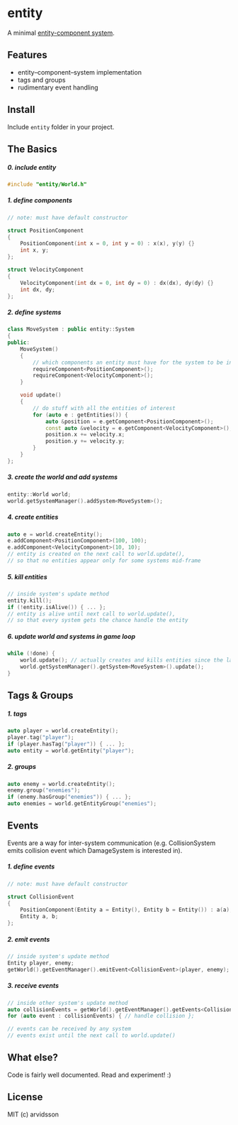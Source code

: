 entity
======

A minimal [entity-component system](https://en.wikipedia.org/wiki/Entity_component_system).

Features
--------

* entity–component–system implementation
* tags and groups
* rudimentary event handling

Install
-------

Include ```entity``` folder in your project.

The Basics
----------

##### 0. include entity

```c++
#include "entity/World.h"
```

##### 1. define components

```c++
// note: must have default constructor

struct PositionComponent
{
    PositionComponent(int x = 0, int y = 0) : x(x), y(y) {}
    int x, y;
};

struct VelocityComponent
{
    VelocityComponent(int dx = 0, int dy = 0) : dx(dx), dy(dy) {}
    int dx, dy;
};
```

##### 2. define systems

```c++
class MoveSystem : public entity::System
{
public:
    MoveSystem()
    {
        // which components an entity must have for the system to be interested
        requireComponent<PositionComponent>();
        requireComponent<VelocityComponent>();
    }

    void update()
    {
        // do stuff with all the entities of interest
        for (auto e : getEntities()) {
            auto &position = e.getComponent<PositionComponent>();
            const auto &velocity = e.getComponent<VelocityComponent>();
            position.x += velocity.x;
            position.y += velocity.y;
        }
    }
};
```

##### 3. create the world and add systems

```c++
entity::World world;
world.getSystemManager().addSystem<MoveSystem>();
```

##### 4. create entities

```c++
auto e = world.createEntity();
e.addComponent<PositionComponent>(100, 100);
e.addComponent<VelocityComponent>(10, 10);
// entity is created on the next call to world.update(),
// so that no entities appear only for some systems mid-frame
```

##### 5. kill entities

```c++
// inside system's update method
entity.kill();
if (!entity.isAlive()) { ... };
// entity is alive until next call to world.update(),
// so that every system gets the chance handle the entity
```

##### 6. update world and systems in game loop

```c++
while (!done) {
    world.update(); // actually creates and kills entities since the last call to this method
    world.getSystemManager().getSystem<MoveSystem>().update();
}
```

Tags & Groups
-------------

##### 1. tags

```c++
auto player = world.createEntity();
player.tag("player");
if (player.hasTag("player")) { ... };
auto entity = world.getEntity("player");
```

##### 2. groups

```c++
auto enemy = world.createEntity();
enemy.group("enemies");
if (enemy.hasGroup("enemies")) { ... };
auto enemies = world.getEntityGroup("enemies");
```

Events
------

Events are a way for inter-system communication (e.g. CollisionSystem emits collision event which DamageSystem is interested in).

##### 1. define events

```c++
// note: must have default constructor

struct CollisionEvent
{
    PositionComponent(Entity a = Entity(), Entity b = Entity()) : a(a), b(b) {}
    Entity a, b;
};
```

##### 2. emit events

```c++
// inside system's update method
Entity player, enemy;
getWorld().getEventManager().emitEvent<CollisionEvent>(player, enemy);
```

##### 3. receive events

```c++
// inside other system's update method
auto collisionEvents = getWorld().getEventManager().getEvents<CollisionEvent>();
for (auto event : collisionEvents) { // handle collision };

// events can be received by any system
// events exist until the next call to world.update()
```

What else?
----------

Code is fairly well documented. Read and experiment! :)

License
-------
MIT (c) arvidsson
